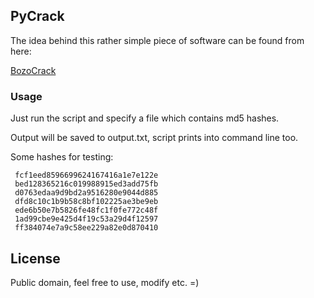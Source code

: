 ## PyCrack
The idea behind this rather simple piece of software can be found from here:      

[BozoCrack](https://github.com/juuso/BozoCrack/blob/master/README.md)

### Usage 

Just run the script and specify a file which contains md5 hashes.            

Output will be saved to output.txt, script prints into command line too.

Some hashes for testing:

     fcf1eed8596699624167416a1e7e122e
     bed128365216c019988915ed3add75fb
     d0763edaa9d9bd2a9516280e9044d885
     dfd8c10c1b9b58c8bf102225ae3be9eb
     ede6b50e7b5826fe48fc1f0fe772c48f
     1ad99cbe9e425d4f19c53a29d4f12597
     ff384074e7a9c58ee229a82e0d870410

## License

Public domain, feel free to use, modify etc. =)